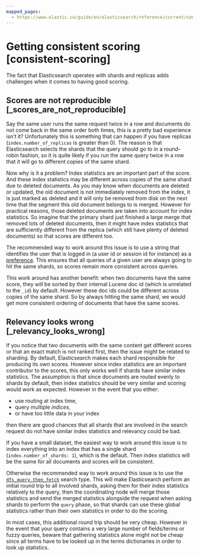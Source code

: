 ```yaml
---
mapped_pages:
  - https://www.elastic.co/guide/en/elasticsearch/reference/current/consistent-scoring.html
---
```


# Getting consistent scoring [consistent-scoring]

The fact that Elasticsearch operates with shards and replicas adds challenges when it comes to having good scoring.


## Scores are not reproducible [_scores_are_not_reproducible] 

Say the same user runs the same request twice in a row and documents do not come back in the same order both times, this is a pretty bad experience isn’t it? Unfortunately this is something that can happen if you have replicas (`index.number_of_replicas` is greater than 0). The reason is that Elasticsearch selects the shards that the query should go to in a round-robin fashion, so it is quite likely if you run the same query twice in a row that it will go to different copies of the same shard.

Now why is it a problem? Index statistics are an important part of the score. And these index statistics may be different across copies of the same shard due to deleted documents. As you may know when documents are deleted or updated, the old document is not immediately removed from the index, it is just marked as deleted and it will only be removed from disk on the next time that the segment this old document belongs to is merged. However for practical reasons, those deleted documents are taken into account for index statistics. So imagine that the primary shard just finished a large merge that removed lots of deleted documents, then it might have index statistics that are sufficiently different from the replica (which still have plenty of deleted documents) so that scores are different too.

The recommended way to work around this issue is to use a string that identifies the user that is logged in (a user id or session id for instance) as a [preference](https://www.elastic.co/docs/api/doc/elasticsearch/operation/operation-search). This ensures that all queries of a given user are always going to hit the same shards, so scores remain more consistent across queries.

This work around has another benefit: when two documents have the same score, they will be sorted by their internal Lucene doc id (which is unrelated to the `_id`) by default. However these doc ids could be different across copies of the same shard. So by always hitting the same shard, we would get more consistent ordering of documents that have the same scores.


## Relevancy looks wrong [_relevancy_looks_wrong] 

If you notice that two documents with the same content get different scores or that an exact match is not ranked first, then the issue might be related to sharding. By default, Elasticsearch makes each shard responsible for producing its own scores. However since index statistics are an important contributor to the scores, this only works well if shards have similar index statistics. The assumption is that since documents are routed evenly to shards by default, then index statistics should be very similar and scoring would work as expected. However in the event that you either:

* use routing at index time,
* query multiple *indices*,
* or have too little data in your index

then there are good chances that all shards that are involved in the search request do not have similar index statistics and relevancy could be bad.

If you have a small dataset, the easiest way to work around this issue is to index everything into an index that has a single shard (`index.number_of_shards: 1`), which is the default. Then index statistics will be the same for all documents and scores will be consistent.

Otherwise the recommended way to work around this issue is to use the [`dfs_query_then_fetch`](https://www.elastic.co/docs/api/doc/elasticsearch/operation/operation-search) search type. This will make Elasticsearch perform an initial round trip to all involved shards, asking them for their index statistics relatively to the query, then the coordinating node will merge those statistics and send the merged statistics alongside the request when asking shards to perform the `query` phase, so that shards can use these global statistics rather than their own statistics in order to do the scoring.

In most cases, this additional round trip should be very cheap. However in the event that your query contains a very large number of fields/terms or fuzzy queries, beware that gathering statistics alone might not be cheap since all terms have to be looked up in the terms dictionaries in order to look up statistics.

